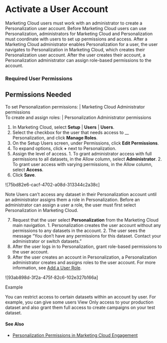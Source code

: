 

# Activate a User Account

Marketing Cloud users must work with an administrator to create a
Personalization user account. Before Marketing Cloud users can use
Personalization, administrators for Marketing Cloud and Personalization must
coordinate with users to set up permissions and access. After a Marketing
Cloud administrator enables Personalization for a user, the user navigates to
Personalization in Marketing Cloud, which creates their Personalization user
account. After the user creates their account, a Personalization administrator
can assign role-based permissions to the account.

### Required User Permissions

Permissions Needed  
---  
To set Personalization permissions: | Marketing Cloud Administrator permissions  
To create and assign roles: | Personalization Administrator permissions  
  
  1. In Marketing Cloud, select **Setup** | **Users** | **Users**.
  2. Select the checkbox for the user that needs access to __ Personalization, and click **Manage Roles**.
  3. On the Setup Users screen, under Permissions, click **Edit Permissions**.
  4. To expand options, click **+** next to Personalization. 
  5. Assign the level of access.
    1. To grant administrator access with full permissions to all datasets, in the Allow column, select **Administrator**. 
    2. To grant user access with varying permissions, in the Allow column, select **Access**. 
  6. Click **Save**.

![75bd82e6-cacf-4702-a08d-313344c2a38c]

Note Users can’t access any dataset in their Personalization account until an
administrator assigns them a role in Personalization. Before an administrator
can assign a user a role, the user must first select Personalization in
Marketing Cloud.

  7. Request that the user select **Personalization** from the Marketing Cloud main navigation.
    1. Personalization creates the user account without any permissions to any datasets in the account.
    2. The user sees the message “You don’t have any permissions for this dataset. Contact your administrator or switch datasets.” 
  8. After the user logs in to Personalization, grant role-based permissions to the user account.
  9. After the user creates an account in Personalization, a Personalization administrator creates and assigns roles to the user account. For more information, see [Add a User Role](https://help.salesforce.com/s/articleView?id=sf.mc_pers_user_role_add.htm&language=en_US&type=5 "Use a default role that you can modify, or create roles with permissions that meet your security requirements and business needs. Because roles are dataset-specific, Personalization users can have different roles in different datasets. Although a role is dataset-specific, when you add a role, it’s available to select in all datasets.").

![93ab898d-3f2a-475f-82c6-102e327b166a]

Example

You can restrict access to certain datasets within an account by user. For
example, you can give some users View Only access to your production dataset
and also grant them full access to create campaigns on your test dataset.

#### See Also

  * [Personalization Permissions in Marketing Cloud Engagement](https://help.salesforce.com/s/articleView?id=sf.mc_pers_setup_marketing_cloud_permissions.htm&language=en_US&type=5 "You can open Personalization directly from Marketing Cloud Engagement after an administrator sets up access.")

